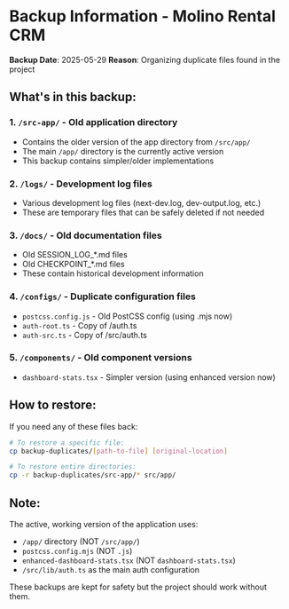 # Backup Information - Molino Rental CRM

**Backup Date**: 2025-05-29
**Reason**: Organizing duplicate files found in the project

## What's in this backup:

### 1. `/src-app/` - Old application directory
- Contains the older version of the app directory from `/src/app/`
- The main `/app/` directory is the currently active version
- This backup contains simpler/older implementations

### 2. `/logs/` - Development log files
- Various development log files (next-dev.log, dev-output.log, etc.)
- These are temporary files that can be safely deleted if not needed

### 3. `/docs/` - Old documentation files
- Old SESSION_LOG_*.md files
- Old CHECKPOINT_*.md files
- These contain historical development information

### 4. `/configs/` - Duplicate configuration files
- `postcss.config.js` - Old PostCSS config (using .mjs now)
- `auth-root.ts` - Copy of /auth.ts
- `auth-src.ts` - Copy of /src/auth.ts

### 5. `/components/` - Old component versions
- `dashboard-stats.tsx` - Simpler version (using enhanced version now)

## How to restore:

If you need any of these files back:
```bash
# To restore a specific file:
cp backup-duplicates/[path-to-file] [original-location]

# To restore entire directories:
cp -r backup-duplicates/src-app/* src/app/
```

## Note:
The active, working version of the application uses:
- `/app/` directory (NOT `/src/app/`)
- `postcss.config.mjs` (NOT `.js`)
- `enhanced-dashboard-stats.tsx` (NOT `dashboard-stats.tsx`)
- `/src/lib/auth.ts` as the main auth configuration

These backups are kept for safety but the project should work without them.